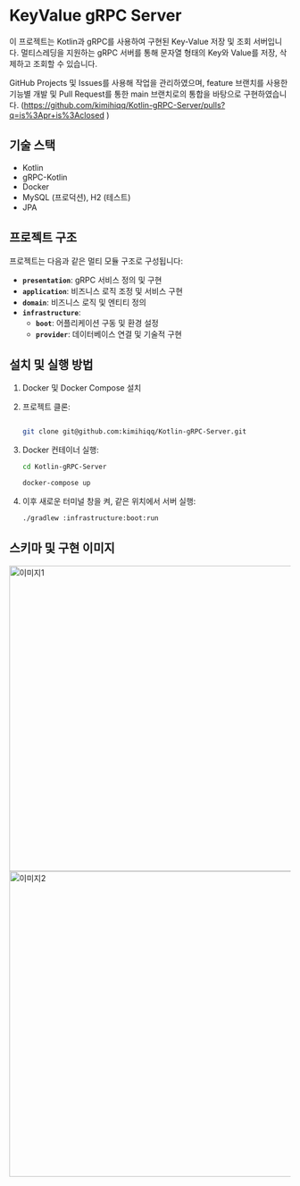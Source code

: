 # **KeyValue gRPC Server**

이 프로젝트는 Kotlin과 gRPC를 사용하여 구현된 Key-Value 저장 및 조회 서버입니다. 멀티스레딩을 지원하는 gRPC 서버를 통해 문자열 형태의 Key와 Value를 저장, 삭제하고 조회할 수 있습니다.

 GitHub Projects 및 Issues를 사용해 작업을 관리하였으며,  feature 브랜치를 사용한 기능별 개발 및 Pull Request를 통한 main 브랜치로의 통합을 바탕으로 구현하였습니다. (https://github.com/kimihiqq/Kotlin-gRPC-Server/pulls?q=is%3Apr+is%3Aclosed )


## **기술 스택**

- Kotlin
- gRPC-Kotlin
- Docker
- MySQL (프로덕션), H2 (테스트)
- JPA


## **프로젝트 구조**

프로젝트는 다음과 같은 멀티 모듈 구조로 구성됩니다:

- **`presentation`**: gRPC 서비스 정의 및 구현
- **`application`**: 비즈니스 로직 조정 및 서비스 구현
- **`domain`**: 비즈니스 로직 및 엔티티 정의
- **`infrastructure`**:
    - **`boot`**: 어플리케이션 구동 및 환경 설정
    - **`provider`**: 데이터베이스 연결 및 기술적 구현


## **설치 및 실행 방법**

1. Docker 및 Docker Compose 설치
2. 프로젝트 클론:
    
    ```bash
    
    git clone git@github.com:kimihiqq/Kotlin-gRPC-Server.git
    ```
    
3. Docker 컨테이너 실행:
    
    ```bash
    cd Kotlin-gRPC-Server
    
    docker-compose up
    ```
    
4. 이후 새로운 터미널 창을 켜, 같은 위치에서 서버 실행:
    
    ```bash
    ./gradlew :infrastructure:boot:run
    ```
    

## 스키마 및 구현 이미지
<img width="547" alt="이미지1" src="https://github.com/kimihiqq/Kotlin-gRPC-Server/assets/134909318/fecd03a0-9e63-4f00-8a9f-0b02525c5339">
<img width="547" alt="이미지2" src="https://github.com/kimihiqq/Kotlin-gRPC-Server/assets/134909318/18bd68a5-7e7d-4e1e-9c0c-b52a7e814253">


